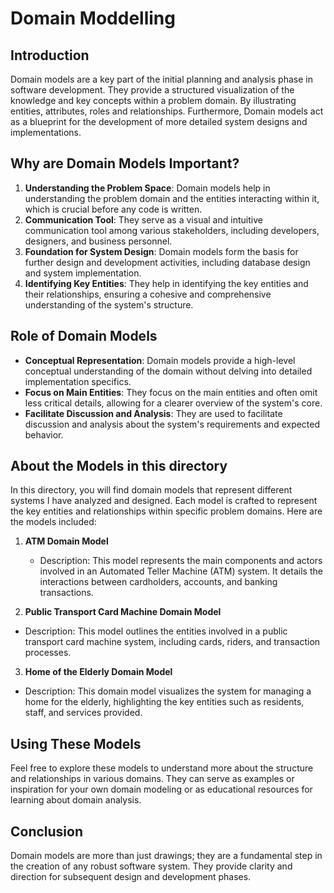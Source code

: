# Domain Moddelling

## Introduction
 Domain models are a key part of the initial planning and analysis phase in software development. They provide a structured visualization of the knowledge and key concepts within a problem domain. By illustrating entities, attributes, roles and relationships. Furthermore,  Domain models act as a blueprint for the development of more detailed system designs and implementations.

## Why are Domain Models Important?

1. **Understanding the Problem Space**: Domain models help in understanding the problem domain and the entities interacting within it, which is crucial before any code is written.
2. **Communication Tool**: They serve as a visual and intuitive communication tool among various stakeholders, including developers, designers, and business personnel.
3. **Foundation for System Design**: Domain models form the basis for further design and development activities, including database design and system implementation.
4. **Identifying Key Entities**: They help in identifying the key entities and their relationships, ensuring a cohesive and comprehensive understanding of the system's structure.

## Role of Domain Models

- **Conceptual Representation**: Domain models provide a high-level conceptual understanding of the domain without delving into detailed implementation specifics.
- **Focus on Main Entities**: They focus on the main entities and often omit less critical details, allowing for a clearer overview of the system's core.
- **Facilitate Discussion and Analysis**: They are used to facilitate discussion and analysis about the system's requirements and expected behavior.

## About the Models in this directory

In this directory, you will find domain models that represent different systems I have analyzed and designed. Each model is crafted to represent the key entities and relationships within specific problem domains. Here are the models included:

1. **ATM Domain Model**
   - Description: This model represents the main components and actors involved in an Automated Teller Machine (ATM) system. It details the interactions between cardholders, accounts, and banking transactions.

2. **Public Transport Card Machine Domain Model** 
  - Description: This model outlines the entities involved in a public transport card machine system, including cards, riders, and transaction processes.

3. **Home of the Elderly Domain Model**
  - Description: This domain model visualizes the system for managing a home for the elderly, highlighting the key entities such as residents, staff, and services provided.

## Using These Models

Feel free to explore these models to understand more about the structure and relationships in various domains. They can serve as examples or inspiration for your own domain modeling or as educational resources for learning about domain analysis.

## Conclusion

Domain models are more than just drawings; they are a fundamental step in the creation of any robust software system. They provide clarity and direction for subsequent design and development phases.


